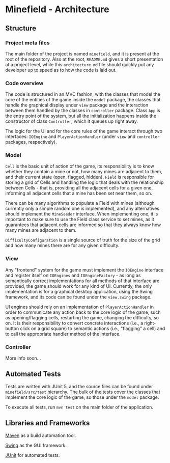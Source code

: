 # Minefield - Architecture

## Structure

### Project meta files
The main folder of the project is named `minefield`, and it is present at the root of the repository. Also at the root, `README.md` gives a short presentation at a project level, while this `architecture.md` file should quickly put any developer up to speed as to how the code is laid out. 

### Code overview
The code is structured in an MVC fashion, with the classes that model the core of the entities of the game inside the `model` package, the classes that handle the graphical display under `view` package and the interaction between them handled by the classes in `controller` package. Class `App` is the entry point of the system, but all the initialization happens inside the constructor of class `Controller`, which it queues up right away.

The logic for the UI and for the core rules of the game interact through two interfaces: `IOEngine` and `PlayerActionHandler` (under `view` and `controller` packages, respectively). 

### Model
`Cell` is the basic unit of action of the game, its responsibility is to know whether they contain a mine or not, how many mines are adjacent to them, and their current state (open, flagged, hidden). `Field` is responsible for storing a grid of Cells and handling the logic that deals with the relationship between Cells - that is, providing all the adjacent cells for a given one, informing all adjacent cells that a mine has been set near them, so on.

There can be many algorithms to populate a Field with mines (although currently only a simple random one is implemented), and any alternatives should implement the `MineSeeder` interface. When implementing one, it is important to make sure to use the Field class service to set mines, as it guarantees that adjacent cells are informed so that they always know how many mines are adjacent to them.

`DifficultyConfiguration` is a single source of truth for the size of the grid and how many mines there are for any given difficulty.

### View
Any "frontend" system for the game must implement the `IOEngine` interface and register itself on `IOEngines` and `IOEngineFactory` - as long as semantically correct implementations for all methods of that interface are provided, the game should work for any kind of UI. Currently, the only implementation is for a graphical desktop application, using the Swing framework, and its code can be found under the `view.swing` package.

UI engines should rely on an implementation of `PlayerActionHandler` in order to communicate any action back to the core logic of the game, such as opening/flagging cells, restarting the game, changing the difficulty, so on. It is their responsibility to convert concrete interactions (i.e., a right-button click on a grid square) to semantic actions (i.e., "flagging" a cell) and to call the appropriate handler method of the interface.

### Controller
More info soon...

## Automated Tests

Tests are written with JUnit 5, and the source files can be found under `minefield/src/test` hierarchy. The bulk of the tests cover the classes that implement the core logic of the game, so those under the `model` package.

To execute all tests, run `mvn test` on the main folder of the application.

## Libraries and Frameworks

[Maven](https://maven.apache.org/guides/getting-started/maven-in-five-minutes.html) as a build automation tool.

[Swing](https://docs.oracle.com/javase/tutorial/uiswing/) as the GUI framework.

[JUnit](https://junit.org/junit5/docs/current/user-guide/) for automated tests.

